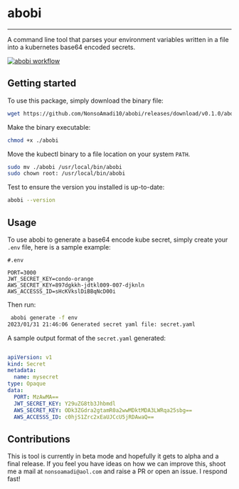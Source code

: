 # abobi

---

A command line tool that parses your environment variables written in a file into a kubernetes base64 encoded secrets.

[![abobi workflow](https://github.com/NonsoAmadi10/abobi/actions/workflows/main.yml/badge.svg)](https://github.com/NonsoAmadi10/abobi/actions/workflows/main.yml)

## Getting started

To use this package, simply download the binary file:

```bash
wget https://github.com/NonsoAmadi10/abobi/releases/download/v0.1.0/abobi
```

Make the binary executable:

```bash
chmod +x ./abobi
```

Move the kubectl binary to a file location on your system `PATH`.

```bash
sudo mv ./abobi /usr/local/bin/abobi
sudo chown root: /usr/local/bin/abobi
```

Test to ensure the version you installed is up-to-date:

```bash
abobi --version
```

## Usage

To use abobi to generate a base64 encode kube secret, simply create your `.env` file, here is a sample example:

```.env
#.env

PORT=3000
JWT_SECRET_KEY=condo-orange
AWS_SECRET_KEY=897dgkkh-jdtkl009-007-djknln
AWS_ACCESSS_ID=sHcKVkslDiBBqNcD00i
```

Then run:

```bash
 abobi generate -f env                                                                                                                  21:02:48  ☁  main ☀ 𝝙 𝝙
2023/01/31 21:46:06 Generated secret yaml file: secret.yaml                                                     
```

A sample output format of the `secret.yaml` generated:

```yaml

apiVersion: v1
kind: Secret
metadata:
  name: mysecret
type: Opaque
data:
  PORT: MzAwMA==
  JWT_SECRET_KEY: Y29uZG8tb3Jhbmdl
  AWS_SECRET_KEY: ODk3ZGdra2gtamR0a2wwMDktMDA3LWRqa25sbg==
  AWS_ACCESSS_ID: c0hjS1Zrc2xEaUJCcU5jRDAwaQ==


```

## Contributions

This is tool is currently in beta mode and hopefully it gets to alpha and a final release.
If you feel you have ideas on how we can improve this, shoot me a mail at `nonsoamadi@aol.com` and raise a PR or open an issue. I respond fast!

